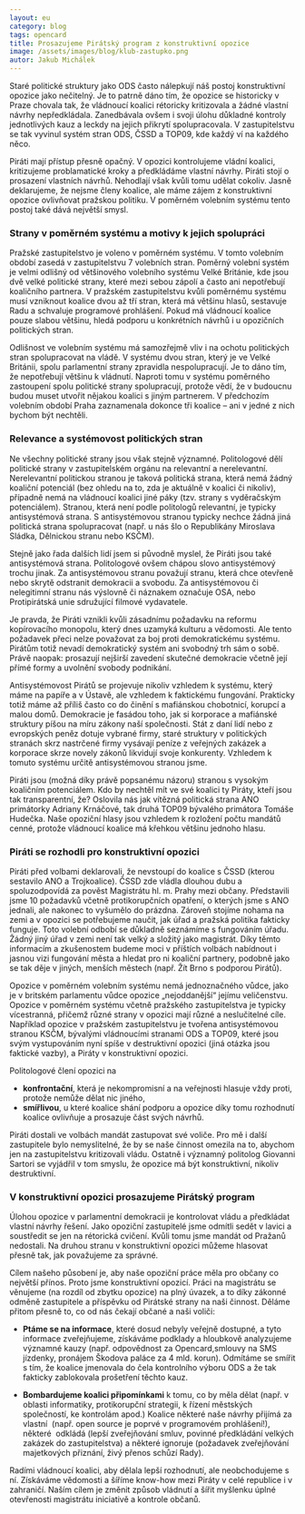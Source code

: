 ```yaml
---
layout: eu
category: blog
tags: opencard
title: Prosazujeme Pirátský program z konstruktivní opozice
image: /assets/images/blog/klub-zastupko.png
autor: Jakub Michálek
---
```


Staré politické struktury jako ODS často nálepkují náš postoj konstruktivní opozice
jako nečitelný. Je to patrně dáno tím, že opozice se historicky v Praze chovala tak,
že vládnoucí koalici rétoricky kritizovala a žádné vlastní návrhy nepředkládala.
Zanedbávala ovšem i svoji úlohu důkladné kontroly jednotlivých kauz a leckdy na
jejich přikrytí spolupracovala. V zastupitelstvu se tak vyvinul systém stran
ODS, ČSSD a TOP09, kde každý ví na každého něco. 

Piráti mají přístup přesně opačný. V opozici kontrolujeme vládní koalici, 
kritizujeme problamatické kroky a předkládáme vlastní návrhy. Piráti stojí
o prosazení vlastních návrhů. Nehodlají však kvůli tomu udělat cokoliv.
Jasně deklarujeme, že nejsme členy koalice, ale
máme zájem z konstruktivní opozice ovlivňovat pražskou politiku.
V poměrném volebním systému tento postoj také dává největší smysl.

### Strany v poměrném systému a motivy k jejich spolupráci

Pražské zastupitelstvo je voleno v poměrném systému. V tomto volebním období
zasedá v zastupitelstvu 7 volebních stran. Poměrný volební systém je velmi odlišný
od většinového volebního systému Velké Británie, kde jsou dvě velké politické strany, které mezi sebou zápolí
a často ani nepotřebují koaličního partnera. V pražském zastupitelstvu kvůli 
poměrnému systému musí vzniknout koalice dvou až tří stran, která má většinu
hlasů, sestavuje Radu a schvaluje programové prohlášení. Pokud má vládnoucí
koalice pouze slabou většinu, hledá podporu u konkrétních návrhů i 
u opozičních politických stran.

Odlišnost ve volebním systému má samozřejmě vliv i na ochotu politických stran
spolupracovat na vládě. V systému dvou stran, který je ve Velké Británii, spolu parlamentní strany 
zpravidla nespolupracují. Je to dáno tím, že nepotřebují většinu k vládnutí. 
Naproti tomu v systému poměrného zastoupení spolu politické strany 
spolupracují, protože vědí, že v budoucnu budou muset utvořit nějakou 
koalici s jiným partnerem. V předchozím volebním období Praha zaznamenala 
dokonce tři koalice – ani v jedné z nich bychom být nechtěli.

### Relevance a systémovost politických stran

Ne všechny politické strany jsou však stejně významné. 
Politologové dělí politické strany v zastupitelském orgánu na relevantní a
nerelevantní. Nerelevantní politickou stranou je taková politická strana, 
která nemá žádný koaliční potenciál (bez ohledu na to, zda je aktuálně
v koalici či nikoliv), případně nemá na vládnoucí koalici jiné páky (tzv.
strany s vyděračským potenciálem). Stranou, která není 
podle politologů relevantní, je typicky antisystémová strana. 
S antisystémovou stranou typicky nechce žádná jiná politická strana 
spolupracovat (např. u nás šlo o Republikány Miroslava Sládka, 
Dělnickou stranu nebo KSČM).

Stejně jako řada dalších lidí jsem si původně myslel, že Piráti jsou
také antisystémová strana. Politologové ovšem chápou slovo antisystémový trochu jinak.
Za antisystémovou stranu považují stranu, která chce otevřeně nebo skrytě 
odstranit demokracii a svobodu.
Za antisystémovou či nelegitimní stranu nás výslovně či náznakem označuje OSA, 
nebo Protipirátská unie sdružující filmové vydavatele. 

Je pravda, že Piráti 
vznikli kvůli zásadnímu požadavku na reformu kopírovacího 
monopolu, který dnes uzamyká kulturu a vědomosti.  Ale tento požadavek přeci 
nelze považovat za boj proti demokratickému systému. 
Pirátům totiž nevadí demokratický systém ani svobodný trh sám o sobě. 
Právě naopak: prosazují nejširší zavedení skutečné demokracie včetně její přímé
formy a uvolnění svobody podnikání. 

Antisystémovost Pirátů se projevuje nikoliv vzhledem k systému, který máme na
papíře a v Ústavě, ale vzhledem k faktickému fungování. Prakticky totiž máme
až příliš často co do činění s mafiánskou chobotnicí, korupcí a malou domů.
Demokracie je fasádou toho, jak si korporace a mafiánské struktury píšou na míru 
zákony naší společnosti. Stát z daní lidí nebo z evropských peněz dotuje 
vybrané firmy, staré struktury v politických stranách skrz nastrčené firmy 
vysávají peníze z veřejných zakázek a korporace skrze novely zákonů 
likvidují svoje konkurenty. Vzhledem k tomuto systému určitě antisystémovou 
stranou jsme.

Piráti jsou (možná díky právě popsanému názoru) stranou s vysokým koaličním potenciálem. 
Kdo by nechtěl mít ve své koalici ty Piráty, kteří jsou tak transparentní, že?
Oslovila nás jak vítězná politická strana ANO primátorky Adriany Krnáčové, tak
druhá TOP09 bývalého primátora Tomáše Hudečka. Naše opoziční hlasy jsou
vzhledem k rozložení počtu mandátů cenné, protože vládnoucí koalice má
křehkou většinu jednoho hlasu.

### Piráti se rozhodli pro konstruktivní opozici

Piráti před volbami deklarovali, že nevstoupí do koalice s ČSSD (kterou 
sestavilo ANO a Trojkoalice). ČSSD zde
vládla dlouhou dubu a spoluzodpovídá za pověst Magistrátu hl. m. 
Prahy mezi občany. Představili jsme 10 požadavků včetně protikorupčních opatření,
o kterých jsme s ANO jednali, ale nakonec to vyšumělo do prázdna. Zároveň
stojíme nohama na zemi a v opozici se potřebujeme naučit, jak úřad a pražská
politika fakticky funguje. Toto volební odbobí se důkladně seznámíme 
s fungováním úřadu. Žádný jiný úřad v zemi není tak velký a složitý jako magistrát. 
Díky těmto informacím a zkušenostem budeme moci v příštích volbách
nabídnout i jasnou vizi fungování města a hledat pro ni koaliční partnery,
podobně jako se tak děje v jiných, menších městech 
(např. Žít Brno s podporou Pirátů).

Opozice v poměrném volebním systému nemá jednoznačného vůdce, jako je
v britském parlamentu vůdce opozice „nejoddanější“ jejímu veličenstvu. 
Opozice v poměrném systému včetně pražského zastupitelstva je typicky vícestranná,
přičemž různé strany v opozici mají různé a neslučitelné cíle. Například 
opozice v pražském zastupitelstvu je tvořena antisystémovou stranou KSČM, 
bývalými vládnoucími stranami ODS a TOP09, které jsou svým vystupováním
nyní spíše v destruktivní 
opozici (jiná otázka jsou faktické vazby), a Piráty v konstruktivní opozici. 

Politologové člení opozici na 
* **konfrontační**, která je nekompromisní a na veřejnosti hlasuje 
  vždy proti, protože nemůže dělat nic jiného, 
* **smířlivou**, u které koalice shání podporu a opozice díky tomu rozhodnutí
  koalice ovlivňuje a prosazuje část svých návrhů.

Piráti dostali ve volbách
mandát zastupovat své voliče. Pro mě i další zastupitele bylo nemyslitelné,
že by se naše činnost omezila na to, abychom jen na zastupitelstvu kritizovali
vládu. Ostatně i významný politolog Giovanni Sartori se vyjádřil v tom smyslu, 
že opozice má být konstruktivní, nikoliv destruktivní. 

### V konstruktivní opozici prosazujeme Pirátský program
Úlohou opozice v parlamentní demokracii je kontrolovat vládu a předkládat 
vlastní návrhy řešení. Jako opoziční zastupitelé jsme odmítli sedět 
v lavici a soustředit se jen na rétorická cvičení. Kvůli tomu jsme mandát 
od Pražanů nedostali. Na druhou stranu v konstruktivní opozici můžeme hlasovat
přesně tak, jak považujeme za správné.
 
Cílem našeho působení je, aby naše opoziční práce měla pro občany co největší 
přínos. Proto jsme ​konstruktivní opozicí​. Práci na magistrátu se věnujeme 
(na rozdíl od zbytku opozice) na plný úvazek, a to díky zákonné odměně zastupitele a příspěvku od Pirátské 
strany na naši činnost. Děláme přitom přesně to, co od nás čekají občané a naši voliči: 
 
* **Ptáme se na informace**, které dosud nebyly veřejně dostupné, a tyto informace 
  zveřejňujeme​, získáváme podklady a hloubkově analyzujeme významné kauzy 
  (např. odpovědnost za Opencard, ​smlouvy na SMS jízdenky​, pronájem Škodova 
  paláce za 4 mld. korun). Odmítáme se smířit s tím, že koalice jmenovala do čela 
  kontrolního výboru ODS a že tak fakticky zablokovala prošetření těchto kauz. 

* **Bombardujeme koalici připomínkami** k tomu, co by měla dělat (např. v 
  oblasti informatiky, protikorupční strategii, k řízení městských společností, ke 
  kontrolám apod.) Koalice některé naše návrhy ​přijímá za vlastní ​
  (např. ​open source je poprvé v programovém prohlášení!​), některé ​
  odkládá (lepší zveřejňování smluv, povinné předkládání velkých zakázek do 
  zastupitelstva) a některé ​ignoruje (požadavek zveřejňování majetkových 
  přiznání, živý přenos schůzí Rady). 

Radími vládnoucí koalici, aby dělala lepší rozhodnutí, ale neobchodujeme s ní.
Získáváme vědomosti a šíříme know-how mezi Piráty v celé republice i v zahraničí.
Naším cílem je změnit způsob vládnutí a šířit myšlenku úplné otevřenosti magistrátu
iniciativě a kontrole občanů. 
